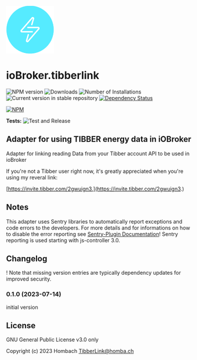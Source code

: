 ![Logo](admin/tibberlink.png)

# ioBroker.tibberlink

![![NPM version](https://img.shields.io/npm/v/iobroker.tibberlink.svg)](https://www.npmjs.com/package/iobroker.tibberlink)
![![Downloads](https://img.shields.io/npm/dm/iobroker.tibberlink.svg)](https://www.npmjs.com/package/iobroker.tibberlink)
![Number of Installations](https://iobroker.live/badges/tibberlink-installed.svg)
![Current version in stable repository](https://iobroker.live/badges/tibberlink-stable.svg)
[![Dependency Status](https://img.shields.io/david/Hombach/iobroker.tibberlink.svg)](https://david-dm.org/Hombach/iobroker.tibberlink)

[![NPM](https://nodei.co/npm/iobroker.tibberlink.png?downloads=true)](https://nodei.co/npm/iobroker.tibberlink/)

**Tests:** ![Test and Release](https://github.com/Hombach/ioBroker.tibberlink/workflows/Test%20and%20Release/badge.svg)


## Adapter for using TIBBER energy data in iOBroker
Adapter for linking reading Data from your Tibber account API to be used in ioBroker

If you're not a Tibber user right now, it's greatly appreciated when you're using my reveral link:

[https://invite.tibber.com/2gwuign3.](https://invite.tibber.com/2gwuign3.)

## Notes
This adapter uses Sentry libraries to automatically report exceptions and code errors to the developers. For more details and for informations on how to disable the error reporting see [Sentry-Plugin Documentation](https://github.com/ioBroker/plugin-sentry#plugin-sentry)! Sentry reporting is used starting with js-controller 3.0.

## Changelog
! Note that missing version entries are typically dependency updates for improved security.

### 0.1.0 (2023-07-14)
initial version

## License
GNU General Public License v3.0 only

Copyright (c) 2023 Hombach <TibberLink@homba.ch>
